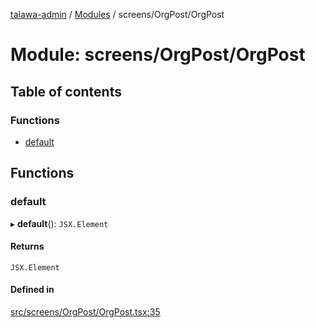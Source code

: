 [talawa-admin](../README.md) / [Modules](../modules.md) / screens/OrgPost/OrgPost

# Module: screens/OrgPost/OrgPost

## Table of contents

### Functions

- [default](screens_OrgPost_OrgPost.md#default)

## Functions

### default

▸ **default**(): `JSX.Element`

#### Returns

`JSX.Element`

#### Defined in

[src/screens/OrgPost/OrgPost.tsx:35](https://github.com/pateldivyesh1323/talawa-admin/blob/cd0a761/src/screens/OrgPost/OrgPost.tsx#L35)
